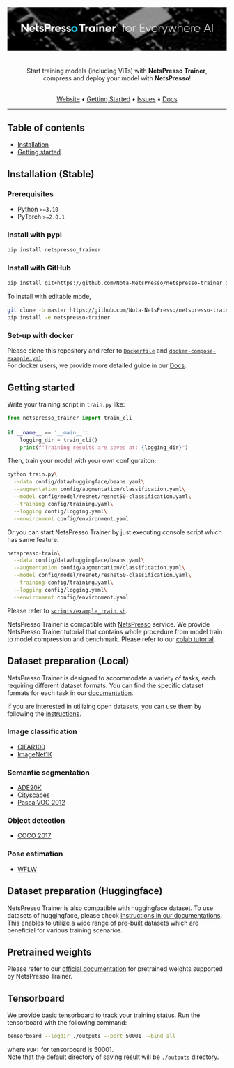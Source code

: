 <div align="center">
    <img src="./assets/netspresso_trainer_header_tmp.png" width="800"/>
</div>
</br>

<center style="white-space: pre-line">
Start training models (including ViTs) with <b>NetsPresso Trainer</b>,
compress and deploy your model with <b>NetsPresso</b>!
</center>
</br>

<div align="center">
<p align="center">
  <a href="https://py.netspresso.ai/">Website</a> •
  <a href="#getting-started">Getting Started</a> •
  <a href="https://github.com/Nota-NetsPresso/netspresso-trainer/issues">Issues</a> •
  <a href="https://nota-netspresso.github.io/netspresso-trainer">Docs</a>
</p>
</div>

_____

## Table of contents

<!-- toc -->

- [Installation](#installation)
- [Getting started](#getting-started)

<!-- tocstop -->

## Installation (Stable)

### Prerequisites

- Python `>=3.10`
- PyTorch `>=2.0.1`

### Install with pypi

```bash
pip install netspresso_trainer
```

### Install with GitHub

```bash
pip install git+https://github.com/Nota-NetsPresso/netspresso-trainer.git@master
```

To install with editable mode,

```bash
git clone -b master https://github.com/Nota-NetsPresso/netspresso-trainer.git
pip install -e netspresso-trainer
```

### Set-up with docker

Please clone this repository and refer to [`Dockerfile`](./Dockerfile) and [`docker-compose-example.yml`](./docker-compose-example.yml).  
For docker users, we provide more detailed guide in our [Docs](https://nota-netspresso.github.io/netspresso-trainer/getting_started/installation/docker_installation).

## Getting started

Write your training script in `train.py` like:

```python
from netspresso_trainer import train_cli

if __name__ == '__main__':
    logging_dir = train_cli()
    print(f"Training results are saved at: {logging_dir}")
```

Then, train your model with your own configuraiton:

```bash
python train.py\
  --data config/data/huggingface/beans.yaml\
  --augmentation config/augmentation/classification.yaml\
  --model config/model/resnet/resnet50-classification.yaml\
  --training config/training.yaml\
  --logging config/logging.yaml\
  --environment config/environment.yaml
```

Or you can start NetsPresso Trainer by just executing console script which has same feature.

```bash
netspresso-train\
  --data config/data/huggingface/beans.yaml\
  --augmentation config/augmentation/classification.yaml\
  --model config/model/resnet/resnet50-classification.yaml\
  --training config/training.yaml\
  --logging config/logging.yaml\
  --environment config/environment.yaml
```

Please refer to [`scripts/example_train.sh`](./scripts/example_train.sh).

NetsPresso Trainer is compatible with [NetsPresso](https://netspresso.ai/) service. We provide NetsPresso Trainer tutorial that contains whole procedure from model train to model compression and benchmark. Please refer to our [colab tutorial](https://colab.research.google.com/drive/1RBKMCPEa4x-4X31zqzTS8WgQI9TQt3e-?usp=sharing).

## Dataset preparation (Local)

NetsPresso Trainer is designed to accommodate a variety of tasks, each requiring different dataset formats. You can find the specific dataset formats for each task in our [documentation](https://nota-netspresso.github.io/netspresso-trainer/components/data/).

If you are interested in utilizing open datasets, you can use them by following the [instructions](https://nota-netspresso.github.io/netspresso-trainer/getting_started/dataset_preparation/local/#open-datasets).

### Image classification

- [CIFAR100](https://github.com/Nota-NetsPresso/netspresso-trainer/blob/dev/tools/open_dataset_tool/cifar100.py)
- [ImageNet1K](https://github.com/Nota-NetsPresso/netspresso-trainer/blob/dev/tools/open_dataset_tool/imagenet1k.py)

### Semantic segmentation

- [ADE20K](https://github.com/Nota-NetsPresso/netspresso-trainer/blob/dev/tools/open_dataset_tool/ade20k.py)
- [Cityscapes](https://github.com/Nota-NetsPresso/netspresso-trainer/blob/dev/tools/open_dataset_tool/cityscapes.py)
- [PascalVOC 2012](https://github.com/Nota-NetsPresso/netspresso-trainer/blob/dev/tools/open_dataset_tool/voc2012_seg.py)

### Object detection

- [COCO 2017](https://github.com/Nota-NetsPresso/netspresso-trainer/blob/dev/tools/open_dataset_tool/coco2017.py)

### Pose estimation

- [WFLW](https://github.com/Nota-NetsPresso/netspresso-trainer/blob/dev/tools/open_dataset_tool/wflw.py)

## Dataset preparation (Huggingface)

NetsPresso Trainer is also compatible with huggingface dataset. To use datasets of huggingface, please check [instructions in our documentations](https://nota-netspresso.github.io/netspresso-trainer/getting_started/dataset_preparation/huggingface/). This enables to utilize a wide range of pre-built datasets which are beneficial for various training scenarios.

## Pretrained weights

Please refer to our [official documentation](https://nota-netspresso.github.io/netspresso-trainer/) for pretrained weights supported by NetsPresso Trainer.

## Tensorboard

We provide basic tensorboard to track your training status. Run the tensorboard with the following command: 

```bash
tensorboard --logdir ./outputs --port 50001 --bind_all
```

where `PORT` for tensorboard is 50001.  
Note that the default directory of saving result will be `./outputs` directory.
